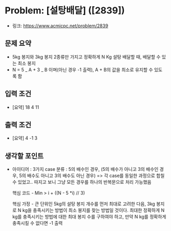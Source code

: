 # Problem: [설탕배달] ([2839])

- 링크: https://www.acmicpc.net/problem/2839

## 문제 요약

- 5kg 봉지와 3kg 봉지 2종류만 가지고 정확하게 N Kg 설탕 배달할 때, 배달할 수 있는 최소 봉지
- N = 5 _ A + 3 _ B 이며(아닌 경우 -1 출력), A + B의 값을 최소로 유지할 수 있도록 함

## 입력 조건

- [요약]
  18
  4
  11

## 출력 조건

- [요약]
  4
  -1
  3

## 생각할 포인트

- 아이디어 :
  3가지 case 분류 : 5의 배수인 경우, (5의 배수가 아니고 3의 배수인 경우, 5의 배수도 아니고 3의 배수도 아닌 경우)
  => 각 case를 동일한 과정으로 합칠 수 있었고.. 따지고 보니 그냥 모든 경우를 하나의 반복문으로 처리 가능했음

  핵심 코드 - Min > i + ((N - 5 \*i) // 3)

  핵심 가정 - 큰 단위인 5kg의 설탕 봉지 개수를 먼저 최대로 고려한 다음, 3kg 봉지로 N kg을 충족시키는 방법이 최소 봉지를 찾는 방법일 것이다.
  최대한 정확하게 N kg를 충족시키는 방법에 대한 최대 봉지 수를 구하여야 하고, 만약 N kg를 정확하게 충족시킬 수 없다면 -1 출력
